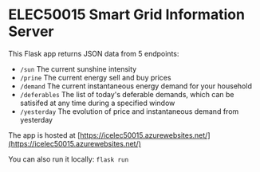# ELEC50015 Smart Grid Information Server

This Flask app returns JSON data from 5 endpoints:

- `/sun` The current sunshine intensity
- `/prine` The current energy sell and buy prices
- `/demand` The current instantaneous energy demand for your household
- `/deferables` The list of today's deferable demands, which can be satisifed at any time during a specified window
- `/yesterday` The evolution of price and instantaneous demand from yesterday

The app is hosted at [https://icelec50015.azurewebsites.net/](https://icelec50015.azurewebsites.net/)

You can also run it locally: `flask run`

